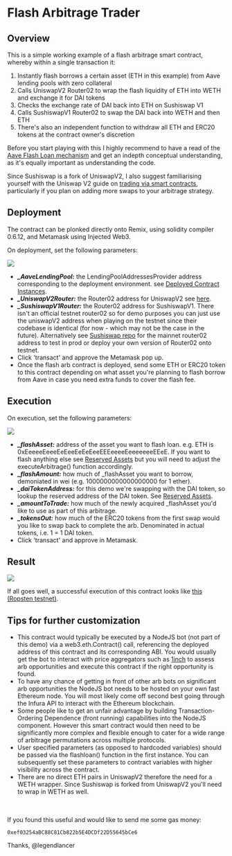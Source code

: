 # Flash Arbitrage Trader

## Overview

This is a simple working example of a flash arbitrage smart contract, whereby within a single transaction it:
1. Instantly flash borrows a certain asset (ETH in this example) from Aave lending pools with zero collateral
2. Calls UniswapV2 Router02 to wrap the flash liquidity of ETH into WETH and exchange it for DAI tokens
3. Checks the exchange rate of DAI back into ETH on Sushiswap V1
4. Calls SushiswapV1 Router02 to swap the DAI back into WETH and then ETH
5. There's also an independent function to withdraw all ETH and ERC20 tokens at the contract owner's discretion

Before you start playing with this I highly recommend to have a read of the [Aave Flash Loan mechanism](https://aave.com/flash-loans) and get an indepth conceptual understanding, as it's equally important as understanding the code.

Since Sushiswap is a fork of UniswapV2, I also suggest familiarising yourself with the Uniswap V2 guide on [trading via smart contracts](https://uniswap.org/docs/v2/smart-contract-integration/trading-from-a-smart-contract/), particularly if you plan on adding more swaps to your arbitrage strategy.


## Deployment

The contract can be plonked directly onto Remix, using solidity compiler 0.6.12, and Metamask using Injected Web3.

On deployment, set the following parameters:

![](https://raw.githubusercontent.com/fifikobayashi/Flash-Arb-Trader/master/images/Deployment.PNG)

- ***_AaveLendingPool:*** the LendingPoolAddressesProvider address corresponding to the deployment environment. see [Deployed Contract Instances](https://docs.aave.com/developers/deployed-contracts/deployed-contract-instances).
- ***_UniswapV2Router:*** the Router02 address for UniswapV2 see [here](https://uniswap.org/docs/v2/smart-contracts/router02/).
- ***_SushiswapV1Router:*** the Router02 address for SushiswapV1. There isn't an official testnet router02 so for demo purposes you can just use the uniswapV2 address when playing on the testnet since their codebase is identical (for now - which may not be the case in the future). Alternatively see [Sushiswap repo](https://github.com/sushiswap/sushiswap) for the mainnet router02 address to test in prod or deploy your own version of Router02 onto testnet.
- Click 'transact' and approve the Metamask pop up.
- Once the flash arb contract is deployed, send some ETH or ERC20 token to this contract depending on what asset you're planning to flash borrow from Aave in case you need extra funds to cover the flash fee.


## Execution

On execution, set the following parameters:

![](https://raw.githubusercontent.com/fifikobayashi/Flash-Arb-Trader/master/images/Execution.PNG)

- ***_flashAsset:*** address of the asset you want to flash loan. e.g. ETH is 0xEeeeeEeeeEeEeeEeEeEeeEEEeeeeEeeeeeeeEEeE. If you want to flash anything else see [Reserved Assets](https://docs.aave.com/developers/deployed-contracts/deployed-contract-instances#reserves-assets) but you will need to adjust the executeArbitrage() function accordingly.
- ***_flashAmount:*** how much of _flashAsset you want to borrow, demoniated in wei (e.g. 1000000000000000000 for 1 ether).
- ***_daiTokenAddress:*** for this demo we're swapping with the DAI token, so lookup the reserved address of the DAI token. See [Reserved Assets](https://docs.aave.com/developers/deployed-contracts/deployed-contract-instances#reserves-assets).
- ***_amountToTrade:*** how much of the newly acquired _flashAsset you'd like to use as part of this arbitrage.
- ***_tokensOut:*** how much of the ERC20 tokens from the first swap would you like to swap back to complete the arb. Denominated in actual tokens, i.e. 1 = 1 DAI token.
- Click 'transact' and approve in Metamask.



## Result

![](https://raw.githubusercontent.com/fifikobayashi/Flash-Arb-Trader/master/images/TXResult.PNG)

If all goes well, a successful execution of this contract looks like [this (Ropsten testnet)](https://ropsten.etherscan.io/tx/0xc1da19c7a5e189b372ec3b310453d7ee267da5df661ee61833230470e5b97fd8).


## Tips for further customization


- This contract would typically be executed by a NodeJS bot (not part of this demo) via a web3.eth.Contract() call, referencing the deployed address of this contract and its corresponding ABI. You would usually get the bot to interact with price aggregators such as [1inch](https://1inch.exchange) to assess arb opportunities and execute this contract if the right opportunity is found.
- To have any chance of getting in front of other arb bots on significant arb opportunities the NodeJS bot needs to be hosted on your own fast Ethereum node. You will most likely come off second best going through the Infura API to interact with the Ethereum blockchain.
- Some people like to get an unfair advantage by building Transaction-Ordering Dependence (front running) capabilities into the NodeJS component. However this smart contract would then need to be significantly more complex and flexible enough to cater for a wide range of arbitrage permutations across multiple protocols.
- User specified parameters (as opposed to hardcoded variables) should be passed via the flashloan() function in the first instance. You can subsequently set these parameters to contract variables with higher visibility across the contract.
- There are no direct ETH pairs in UniswapV2 therefore the need for a WETH wrapper. Since Sushiswap is forked from UniswapV2 you'll need to wrap in WETH as well.

<br /><br />
If you found this useful and would like to send me some gas money: 
```
0xef03254aBC88C81Cb822b5E4DCDf22D55645bCe6
```


Thanks,
@legendlancer
